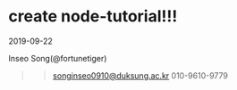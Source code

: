 # create node-tutorial!!!
2019-09-22

Inseo Song(@fortunetiger)
>> songinseo0910@duksung.ac.kr
>> 010-9610-9779

